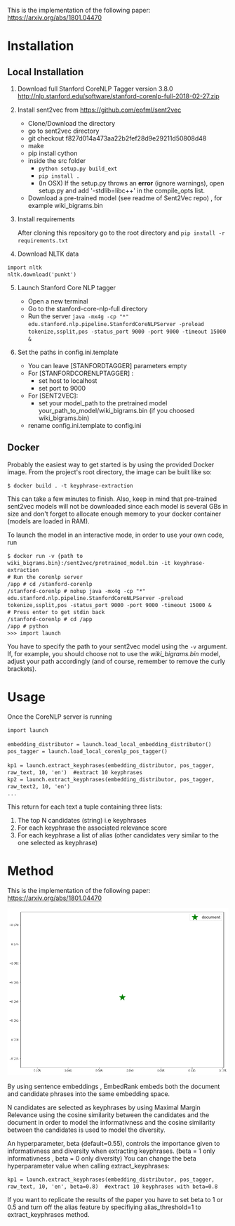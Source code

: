 This is the implementation of the following paper: https://arxiv.org/abs/1801.04470

# Installation

## Local Installation

1. Download full Stanford CoreNLP Tagger version 3.8.0
http://nlp.stanford.edu/software/stanford-corenlp-full-2018-02-27.zip

2. Install sent2vec from 
https://github.com/epfml/sent2vec
    * Clone/Download the directory
    * go to sent2vec directory
    * git checkout f827d014a473aa22b2fef28d9e29211d50808d48
    * make
    * pip install cython
    * inside the src folder 
        * ``python setup.py build_ext``
        * ``pip install . ``
        * (In OSX) If the setup.py throws an **error** (ignore warnings), open setup.py and add '-stdlib=libc++' in the compile_opts list.        
    * Download a pre-trained model (see readme of Sent2Vec repo) , for example wiki_bigrams.bin
     
3. Install requirements
    
    After cloning this repository go to the root directory and
    ``pip install -r requirements.txt``

4. Download NLTK data
```
import nltk 
nltk.download('punkt')
```

5. Launch Stanford Core NLP tagger
    * Open a new terminal
    * Go to the stanford-core-nlp-full directory
    * Run the server `java -mx4g -cp "*" edu.stanford.nlp.pipeline.StanfordCoreNLPServer -preload tokenize,ssplit,pos -status_port 9000 -port 9000 -timeout 15000 & `


6. Set the paths in config.ini.template
    * You can leave [STANFORDTAGGER] parameters empty
    * For [STANFORDCORENLPTAGGER] :
        * set host to localhost
        * set port to 9000
    * For [SENT2VEC]:
        * set your model_path to the pretrained model
        your_path_to_model/wiki_bigrams.bin (if you choosed wiki_bigrams.bin)
    * rename config.ini.template to config.ini

## Docker

Probably the easiest way to get started is by using the provided Docker image.
From the project's root directory, the image can be built like so:
```
$ docker build . -t keyphrase-extraction
```
This can take a few minutes to finish.
Also, keep in mind that pre-trained sent2vec models will not be downloaded since each model is several GBs in size and don't forget to allocate enough memory to your docker container (models are loaded in RAM).

To launch the model in an interactive mode, in order to use your own code, run
```
$ docker run -v {path to wiki_bigrams.bin}:/sent2vec/pretrained_model.bin -it keyphrase-extraction
# Run the corenlp server
/app # cd /stanford-corenlp
/stanford-corenlp # nohup java -mx4g -cp "*" edu.stanford.nlp.pipeline.StanfordCoreNLPServer -preload tokenize,ssplit,pos -status_port 9000 -port 9000 -timeout 15000 &
# Press enter to get stdin back
/stanford-corenlp # cd /app
/app # python
>>> import launch
```
You have to specify the path to your sent2vec model using the `-v` argument.
If, for example, you should choose not to use the *wiki_bigrams.bin* model, adjust your path accordingly (and of course, remember to remove the curly brackets).

# Usage

Once the CoreNLP server is running

```
import launch

embedding_distributor = launch.load_local_embedding_distributor()
pos_tagger = launch.load_local_corenlp_pos_tagger()

kp1 = launch.extract_keyphrases(embedding_distributor, pos_tagger, raw_text, 10, 'en')  #extract 10 keyphrases
kp2 = launch.extract_keyphrases(embedding_distributor, pos_tagger, raw_text2, 10, 'en')
...
```

This return for each text a tuple containing three lists:
1) The top N candidates (string) i.e keyphrases
2) For each keyphrase the associated relevance score
3) For each keyphrase a list of alias (other candidates very similar to the one selected
as keyphrase)

# Method

This is the implementation of the following paper:
https://arxiv.org/abs/1801.04470

![embedrank](embedrank.gif)

By using sentence embeddings , EmbedRank embeds both the document and candidate phrases into the same embedding space.

N candidates are selected as keyphrases by using Maximal Margin Relevance using the cosine similarity between the candidates and the
document in order to model the informativness and the cosine
similarity between the candidates is used to model the diversity.

An hyperparameter, beta (default=0.55), controls the importance given to 
informativness and diversity when extracting keyphrases.
(beta = 1 only informativness , beta = 0 only diversity)
You can change the beta hyperparameter value when calling extract_keyphrases:

```
kp1 = launch.extract_keyphrases(embedding_distributor, pos_tagger, raw_text, 10, 'en', beta=0.8)  #extract 10 keyphrases with beta=0.8

```

If you want to replicate the results of the paper you have to set beta to 1 or 0.5 and turn off the alias feature by specifiying alias_threshold=1 to extract_keyphrases method.

